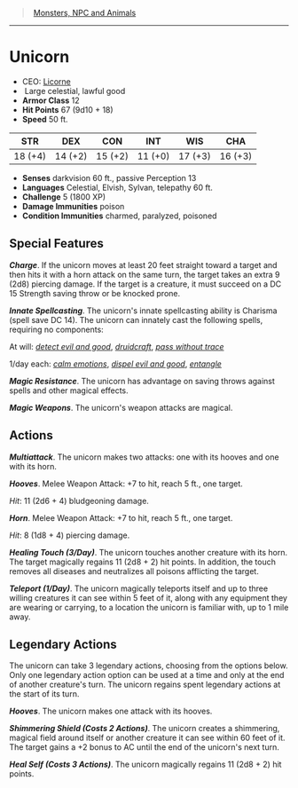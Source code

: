 ﻿---
!MonsterItem
Family: MonsterVO
Type: celestial
Size: Large
Alignment: lawful good
ArmorClass: 12
HitPoints: 67 (9d10 + 18)
Speed: 50 ft.
Strength: 18 (+4)
Dexterity: 14 (+2)
Constitution: 15 (+2)
Intelligence: 11 (+0)
Wisdom: 17 (+3)
Charisma: 16 (+3)
DamageImmunities: poison
ConditionImmunities: charmed, paralyzed, poisoned
Senses: darkvision 60 ft., passive Perception 13
Languages: Celestial, Elvish, Sylvan, telepathy 60 ft.
Challenge: 5 (1800 XP)
Id: monsters_vo.md#unicorn
ParentLink: monsters_vo.md#monsters-npc-and-animals
Name: Unicorn
ParentName: Monsters, NPC and Animals
NameLevel: 1
AltName: '[Licorne](hd_monsters_licorne.md)'
Attributes: {}
---
> [Monsters, NPC and Animals](srd_monsters.md)

---

# Unicorn

- CEO: [Licorne](hd_monsters_licorne.md)
-  Large celestial, lawful good
- **Armor Class** 12
- **Hit Points** 67 (9d10 + 18)
- **Speed** 50 ft.

|STR|DEX|CON|INT|WIS|CHA|
|---|---|---|---|---|---|
|18 (+4)|14 (+2)|15 (+2)|11 (+0)|17 (+3)|16 (+3)|

- **Senses** darkvision 60 ft., passive Perception 13
- **Languages** Celestial, Elvish, Sylvan, telepathy 60 ft.
- **Challenge** 5 (1800 XP)
- **Damage Immunities** poison
- **Condition Immunities** charmed, paralyzed, poisoned

## Special Features

**_Charge_**. If the unicorn moves at least 20 feet straight toward a target and then hits it with a horn attack on the same turn, the target takes an extra 9 (2d8) piercing damage. If the target is a creature, it must succeed on a DC 15 Strength saving throw or be knocked prone.

**_Innate Spellcasting_**. The unicorn's innate spellcasting ability is Charisma (spell save DC 14). The unicorn can innately cast the following spells, requiring no components:

At will: _[detect evil and good](srd_spells_detect_evil_and_good.md)_, _[druidcraft](srd_spells_druidcraft.md)_, _[pass without trace](srd_spells_pass_without_trace.md)_

1/day each: _[calm emotions](srd_spells_calm_emotions.md)_, _[dispel evil and good](srd_spells_dispel_evil_and_good.md)_, _[entangle](srd_spells_entangle.md)_

**_Magic Resistance_**. The unicorn has advantage on saving throws against spells and other magical effects.

**_Magic Weapons_**. The unicorn's weapon attacks are magical.

## Actions

**_Multiattack_**. The unicorn makes two attacks: one with its hooves and one with its horn.

**_Hooves_**. Melee Weapon Attack: +7 to hit, reach 5 ft., one target.

_Hit_: 11 (2d6 + 4) bludgeoning damage.

**_Horn_**. Melee Weapon Attack: +7 to hit, reach 5 ft., one target.

_Hit_: 8 (1d8 + 4) piercing damage.

**_Healing Touch (3/Day)_**. The unicorn touches another creature with its horn. The target magically regains 11 (2d8 + 2) hit points. In addition, the touch removes all diseases and neutralizes all poisons afflicting the target.

**_Teleport (1/Day)_**. The unicorn magically teleports itself and up to three willing creatures it can see within 5 feet of it, along with any equipment they are wearing or carrying, to a location the unicorn is familiar with, up to 1 mile away.

## Legendary Actions

The unicorn can take 3 legendary actions, choosing from the options below. Only one legendary action option can be used at a time and only at the end of another creature's turn. The unicorn regains spent legendary actions at the start of its turn.

**_Hooves_**. The unicorn makes one attack with its hooves.

**_Shimmering Shield (Costs 2 Actions)_**. The unicorn creates a shimmering, magical field around itself or another creature it can see within 60 feet of it. The target gains a +2 bonus to AC until the end of the unicorn's next turn.

**_Heal Self (Costs 3 Actions)_**. The unicorn magically regains 11 (2d8 + 2) hit points.

